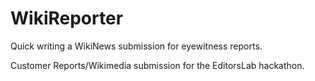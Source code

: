 WikiReporter
============

Quick writing a WikiNews submission for eyewitness reports.

Customer Reports/Wikimedia submission for the EditorsLab hackathon.
